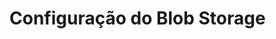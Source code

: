 ﻿# Configuração do Blob Storage

<!-- link to version in English -->
<div data-alt-locales="en-us"></div>